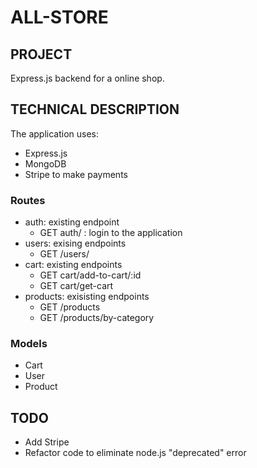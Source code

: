 # ALL-STORE

## PROJECT

Express.js backend for a online shop.

## TECHNICAL DESCRIPTION

The application uses:

- Express.js
- MongoDB
- Stripe to make payments

### Routes

- auth: existing endpoint
  - GET auth/ : login to the application
- users: exising endpoints
  - GET /users/
- cart: existing endpoints
  - GET cart/add-to-cart/:id
  - GET cart/get-cart
- products: exisisting endpoints
  - GET /products
  - GET /products/by-category

### Models

- Cart
- User
- Product

## TODO

- Add Stripe
- Refactor code to eliminate node.js "deprecated" error
